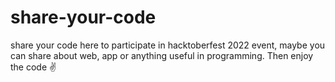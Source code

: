 # share-your-code
share your code here to participate in hacktoberfest 2022 event, maybe you can share about web, app or anything useful in programming.  Then enjoy the code ✌️
